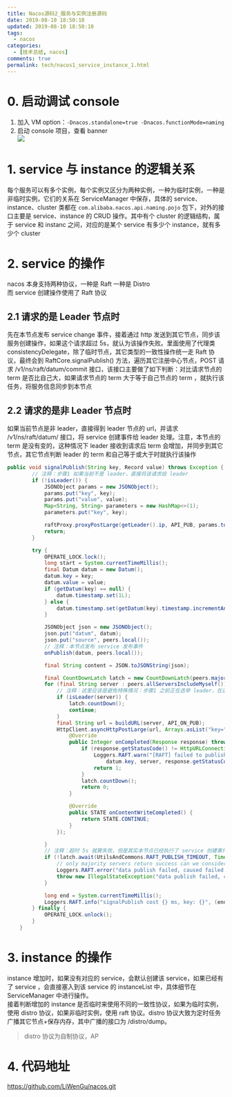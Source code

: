 ```yaml
---
title: Nacos源码2_服务与实例注册源码
date: 2019-08-10 18:50:10
updated: 2019-08-10 18:50:10
tags:
  - nacos
categories: 
  - [技术总结, nacos]
comments: true
permalink: tech/nacos1_service_instance_1.html    
---
```


# 0. 启动调试 console

1. 加入 VM option：`-Dnacos.standalone=true
-Dnacos.functionMode=naming` 
2. 启动 console 项目，查看 banner  
![][1]

# 1. service 与 instance 的逻辑关系

每个服务可以有多个实例，每个实例又区分为两种实例，一种为临时实例，一种是非临时实例，它们的关系在 ServiceManager 中保存，具体的 service、instance、cluster 类都在 `com.alibaba.nacos.api.naming.pojo` 包下，对外的接口主要是 service、instance 的 CRUD 操作。其中有个 cluster 的逻辑结构，属于 service 和 instanc 之间，对应的是某个 service 有多少个 instance，就有多少个 cluster

# 2. service 的操作

nacos 本身支持两种协议，一种是 Raft 一种是 Distro  
而 service 创建操作使用了 Raft 协议 

## 2.1 请求的是 Leader 节点时

先在本节点发布 service change 事件，接着通过 http 发送到其它节点，同步该服务创建操作，如果这个请求超过 5s，就认为该操作失败。里面使用了代理类 consistencyDelegate，除了临时节点，其它类型的一致性操作统一走 Raft 协议，最终会到 RaftCore.signalPublish() 方法，遍历其它注册中心节点，POST 请求 /v1/ns/raft/datum/commit 接口，该接口主要做了如下判断：对比请求节点的 term 是否比自己大，如果请求节点的 term 大于等于自己节点的 term ，就执行该任务，将服务信息同步到本节点

## 2.2 请求的是非 Leader 节点时

如果当前节点是非 leader，直接得到 leader 节点的 url，并请求 /v1/ns/raft/datum/ 接口，将 service 创建事件给 leader 处理。注意，本节点的 term 是没有变的，这种情况下 leader 接收到请求后 term 会增加，并同步到其它节点，其它节点判断 leader 的 term 和自己等于或大于时就执行该操作

```java
public void signalPublish(String key, Record value) throws Exception {
        // 注释：步骤1 如果当前不是 leader，直接将该请求给 leader
        if (!isLeader()) {
            JSONObject params = new JSONObject();
            params.put("key", key);
            params.put("value", value);
            Map<String, String> parameters = new HashMap<>(1);
            parameters.put("key", key);

            raftProxy.proxyPostLarge(getLeader().ip, API_PUB, params.toJSONString(), parameters);
            return;
        }

        try {
            OPERATE_LOCK.lock();
            long start = System.currentTimeMillis();
            final Datum datum = new Datum();
            datum.key = key;
            datum.value = value;
            if (getDatum(key) == null) {
                datum.timestamp.set(1L);
            } else {
                datum.timestamp.set(getDatum(key).timestamp.incrementAndGet());
            }

            JSONObject json = new JSONObject();
            json.put("datum", datum);
            json.put("source", peers.local());
            // 注释：本节点发布 service 发布事件
            onPublish(datum, peers.local());

            final String content = JSON.toJSONString(json);

            final CountDownLatch latch = new CountDownLatch(peers.majorityCount());
            for (final String server : peers.allServersIncludeMyself()) {
                // 注释：这里应该是避免特殊情况：步骤1 之前正在选举 leader，在这里之间选举出了 leader
                if (isLeader(server)) {
                    latch.countDown();
                    continue;
                }
                final String url = buildURL(server, API_ON_PUB);
                HttpClient.asyncHttpPostLarge(url, Arrays.asList("key=" + key), content, new AsyncCompletionHandler<Integer>() {
                    @Override
                    public Integer onCompleted(Response response) throws Exception {
                        if (response.getStatusCode() != HttpURLConnection.HTTP_OK) {
                            Loggers.RAFT.warn("[RAFT] failed to publish data to peer, datumId={}, peer={}, http code={}",
                                datum.key, server, response.getStatusCode());
                            return 1;
                        }
                        latch.countDown();
                        return 0;
                    }

                    @Override
                    public STATE onContentWriteCompleted() {
                        return STATE.CONTINUE;
                    }
                });

            }   
            // 注释：超时 5s 就算失败，但是其实本节点已经执行了 service 创建事件
            if (!latch.await(UtilsAndCommons.RAFT_PUBLISH_TIMEOUT, TimeUnit.MILLISECONDS)) {
                // only majority servers return success can we consider this update success
                Loggers.RAFT.error("data publish failed, caused failed to notify majority, key={}", key);
                throw new IllegalStateException("data publish failed, caused failed to notify majority, key=" + key);
            }

            long end = System.currentTimeMillis();
            Loggers.RAFT.info("signalPublish cost {} ms, key: {}", (end - start), key);
        } finally {
            OPERATE_LOCK.unlock();
        }
    }
```

# 3. instance 的操作

instance 增加时，如果没有对应的 service，会默认创建该 service，如果已经有了 service ，会直接塞入到该 service 的 instanceList 中，具体细节在 ServiceManager 中进行操作。  
接着判断增加的 instance 是否临时来使用不同的一致性协议，如果为临时实例，使用 distro 协议，如果非临时实例，使用 raft 协议。distro 协议大致为定时任务广播其它节点+保存内存，其中广播的接口为 /distro/dump。
>distro 协议为自制协议，AP

# 4. 代码地址

https://github.com/LiWenGu/nacos.git

[1]: https://leran2deeplearnjavawebtech.oss-cn-beijing.aliyuncs.com/somephoto/Nacos1_naming_1.png